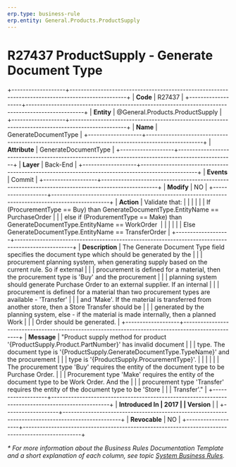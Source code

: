 ```yaml
---
erp.type: business-rule
erp.entity: General.Products.ProductSupply
---
```


# R27437 ProductSupply - Generate Document Type
+-------------------+--------------------------------------------------------------------------------------------------+
| **Code**          | R27437                                                                                           |
+-------------------+--------------------------------------------------------------------------------------------------+
| **Entity**        | @General.Products.ProductSupply                                                                  |
+-------------------+--------------------------------------------------------------------------------------------------+
| **Name**          | GenerateDocumentType                                                                             |
+-------------------+--------------------------------------------------------------------------------------------------+
| **Attribute**     | GenerateDocumentType                                                                             |
+-------------------+--------------------------------------------------------------------------------------------------+
| **Layer**         | Back-End                                                                                         |
+-------------------+--------------------------------------------------------------------------------------------------+
| **Events**        | Commit                                                                                           |
+-------------------+--------------------------------------------------------------------------------------------------+
| **Modify**        | NO                                                                                               |
+-------------------+--------------------------------------------------------------------------------------------------+
| **Action**        | Validate that:                                                                                   |
|                   |                                                                                                  |
|                   | If (ProcurementType == Buy) than GenerateDocumentType.EntityName == PurchaseOrder                |
|                   | else if (ProdurementType == Make) than GenerateDocumentType.EntityName == WorkOrder              |
|                   |                                                                                                  |
|                   | Else GenerateDocumentType.EntityName == TransferOrder                                            |
+-------------------+--------------------------------------------------------------------------------------------------+
| **Description**   | The Generate Document Type field specifies the document type which should be generated by the    |
|                   | procurement planning system, when generating supply based on the current rule. So if external    |
|                   | procurement is defined for a material, then the procurement type is \'Buy\' and the procurement  |
|                   | planning system should generate Purchase Order to an external supplier. If an internal           |
|                   | procurement is defined for a material than two procurement types are available - \'Transfer\'    |
|                   | and \'Make\'. If the material is transferred from another store, then a Store Transfer should be |
|                   | generated by the planning system, else - if the material is made internally, then a planned Work |
|                   | Order should be generated.                                                                       |
+-------------------+--------------------------------------------------------------------------------------------------+
| **Message**       | \"Product supply method for product \'{ProductSupply.Product.PartNumber}\' has invalid document  |
|                   | type. The document type is \'{ProductSupply.GenerateDocumentType.TypeName}\' and the procurement |
|                   | type is \'{ProductSupply.ProcurementType}\'.                                                     |
|                   |                                                                                                  |
|                   | The procurement type \'Buy\' requires the entity of the document type to be Purchase Order.      |
|                   | Procurement type \'Make\' requires the entity of the document type to be Work Order. And the     |
|                   | procurement type \'Transfer\' requires the entity of the document type to be \'Store             |
|                   | Transfer\'.\"                                                                                    |
+-------------------+--------------------------------------------------------------------------------------------------+
| **Introduced In   | 2017                                                                                             |
| Version**         |                                                                                                  |
+-------------------+--------------------------------------------------------------------------------------------------+
| **Revocable**     | NO                                                                                               |
+-------------------+--------------------------------------------------------------------------------------------------+

*\* For more information about the Business Rules Documentation Template and a short explanation of each column, see
topic [System Business Rules](../templates/template-description-system-business-rules.md).*
